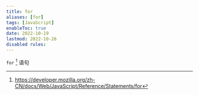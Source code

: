 ```yaml
---
title: for
aliases: [for]
tags: [JavaScript]
enableToc: true
date: 2022-10-19
lastmod: 2022-10-26
disabled rules: 
---
```


`for` [^1] 语句

[^1]: <https://developer.mozilla.org/zh-CN/docs/Web/JavaScript/Reference/Statements/for>
